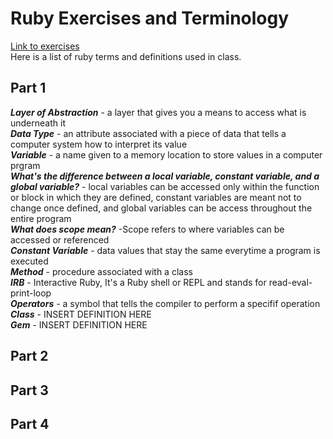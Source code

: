 # Ruby Exercises and Terminology 
[Link to exercises](https://github.com/cruzgerman216/CodeLabs-Ruby-on-Rails-Exercises) <br>
Here is a list of ruby terms and definitions used in class.

## Part 1 
<em>**Layer of Abstraction**</em> - a layer that gives you a means to access what is underneath it <br>
<em>**Data Type**</em> - an attribute associated with a piece of data that tells a computer system how to interpret its value <br>
<em>**Variable**</em> - a name given to a memory location to store values in a computer prgram <br>
<em>**What's the difference between a local variable, constant variable, and a global variable?**</em> - local variables can be accessed only within the function or block in which they are defined, constant variables are meant not to change once defined, and global variables can be access throughout the entire program <br>
<em>**What does scope mean?**</em> -Scope refers to where variables can be accessed or referenced<br>
<em>**Constant Variable**</em> - data values that stay the same everytime a program is executed <br>
<em>**Method**</em> - procedure associated with a class <br>
<em>**IRB**</em> - Interactive Ruby, It's a Ruby shell or REPL and stands for read-eval-print-loop <br>
<em>**Operators**</em> - a symbol that tells the compiler to perform a specifif operation <br>
<em>**Class**</em> - INSERT DEFINITION HERE <br>
<em>**Gem**</em> - INSERT DEFINITION HERE <br>

## Part 2

## Part 3

## Part 4